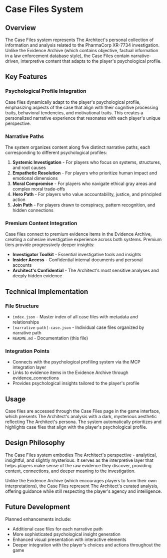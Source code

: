 # Case Files System

## Overview

The Case Files system represents The Architect's personal collection of information and analysis related to the PharmaCorp XR-7734 investigation. Unlike the Evidence Archive (which contains objective, factual information in a law enforcement database style), the Case Files contain narrative-driven, interpretive content that adapts to the player's psychological profile.

## Key Features

### Psychological Profile Integration

Case files dynamically adapt to the player's psychological profile, emphasizing aspects of the case that align with their cognitive processing traits, behavioral tendencies, and motivational traits. This creates a personalized narrative experience that resonates with each player's unique perspective.

### Narrative Paths

The system organizes content along five distinct narrative paths, each corresponding to different psychological profiles:

1. **Systemic Investigation** - For players who focus on systems, structures, and root causes
2. **Empathetic Resolution** - For players who prioritize human impact and emotional dimensions
3. **Moral Compromise** - For players who navigate ethical gray areas and complex moral trade-offs
4. **Hero Path** - For players who value accountability, justice, and principled action
5. **Join Path** - For players drawn to conspiracy, pattern recognition, and hidden connections

### Premium Content Integration

Case files connect to premium evidence items in the Evidence Archive, creating a cohesive investigative experience across both systems. Premium tiers provide progressively deeper insights:

- **Investigator Toolkit** - Essential investigative tools and insights
- **Insider Access** - Confidential internal documents and personal accounts
- **Architect's Confidential** - The Architect's most sensitive analyses and deeply hidden evidence

## Technical Implementation

### File Structure

- `index.json` - Master index of all case files with metadata and relationships
- `[narrative-path]-case.json` - Individual case files organized by narrative path
- `README.md` - Documentation (this file)

### Integration Points

- Connects with the psychological profiling system via the MCP integration layer
- Links to evidence items in the Evidence Archive through evidence_connections
- Provides psychological insights tailored to the player's profile

## Usage

Case files are accessed through the Case Files page in the game interface, which presents The Architect's analysis with a dark, mysterious aesthetic reflecting The Architect's persona. The system automatically prioritizes and highlights case files that align with the player's psychological profile.

## Design Philosophy

The Case Files system embodies The Architect's perspective - analytical, insightful, and slightly mysterious. It serves as the interpretive layer that helps players make sense of the raw evidence they discover, providing context, connections, and deeper meaning to the investigation.

Unlike the Evidence Archive (which encourages players to form their own interpretations), the Case Files represent The Architect's curated analysis, offering guidance while still respecting the player's agency and intelligence.

## Future Development

Planned enhancements include:
- Additional case files for each narrative path
- More sophisticated psychological insight generation
- Enhanced visual presentation with interactive elements
- Deeper integration with the player's choices and actions throughout the game
